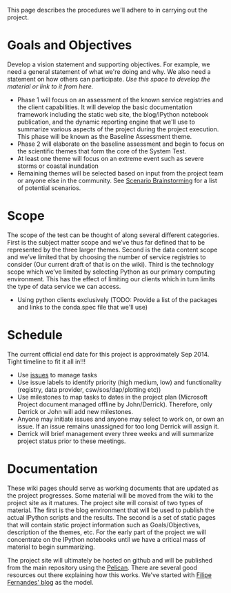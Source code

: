 This page describes the procedures we'll adhere to in carrying out the project.

# Goals and Objectives

Develop a vision statement and supporting objectives.  For example, we need a general statement of what we're doing and why.  We also need a statement on how others can participate.  _Use this space to develop the material or link to it from here._




* Phase 1 will focus on an assessment of the known service registries and the client capabilities.  It will develop the basic documentation framework including the static web site, the blog/IPython notebook publication, and the dynamic reporting engine that we'll use to summarize various aspects of the project during the project execution.   This phase will be known as the Baseline Assessment theme.
* Phase 2 will elaborate on the baseline assessment and begin to focus on the scientific themes that form the core of the System Test.
* At least one theme will focus on an extreme event such as severe storms or coastal inundation
* Remaining themes will be selected based on input from the project team or anyone else in the community. See [Scenario Brainstorming](Scenario-Brainstorming) for a list of potential scenarios. 

# Scope

The scope of the test can be thought of along several different categories.  First is the subject matter scope and we’ve thus far defined that to be represented by the three larger themes.  Second is the data content scope and we’ve limited that by choosing the number of service registries to consider (Our current draft of that is on the wiki).  Third is the technology scope which we’ve limited by selecting Python as our primary computing environment.  This has the effect of limiting our clients which in turn limits the type of data service we can access.

* Using python clients exclusively (TODO: Provide a list of the packages and links to the conda.spec file that we'll use)

# Schedule
The current official end date for this project is approximately Sep 2014.  Tight timeline to fit it all in!!!

 * Use [issues](../issues) to manage tasks
 * Use issue labels to identify priority (high medium, low) and functionality (registry, data provider, csw/sos/dap/plotting etc))
 * Use milestones to map tasks to dates in the project plan (Microsoft Project document managed offline by John/Derrick).  Therefore, only Derrick or John will add new milestones.
 * Anyone may initiate issues and anyone may select to work on, or own an issue.  If an issue remains unassigned for too long Derrick will assign it.  
 * Derrick will brief management every three weeks and will summarize project status prior to these meetings.



# Documentation

These wiki pages should serve as working documents that are updated as the project progresses.  Some material will be moved from the wiki to the project site as it matures.  The project site will consist of two types of material.  The first is the blog environment that will be used to publish the actual IPython scripts and the results.  The second is a set of static pages that will contain static project information such as Goals/Objectives, description of the themes, etc.  For the early part of the project we will concentrate on the IPython notebooks until we have a critical mass of material to begin summarizing.  

The project site will ultimately be hosted on github and will be published from the main repository using the [Pelican](http://docs.getpelican.com/en/3.3.0/).  There are several good resources out there explaining how this works.  We've started with [Filipe Fernandes' blog](http://ocefpaf.github.io/blog/2013/12/23/blog/) as the model.
